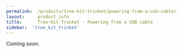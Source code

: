 ```yaml
---
permalink:	/products/tree-kit-trinket/powering-from-a-usb-cable/
layout:		product_info
title:		Tree-Kit-Trinket - Powering from a USB cable
sidebar:  'tree_kit_trinket'
---
```

Coming soon.